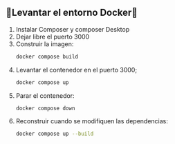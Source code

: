 ## 🐋Levantar el entorno Docker🐋
1. Instalar Composer y composer Desktop
2. Dejar libre el puerto 3000
3. Construir la imagen:
    ```bash
    docker compose build
    ```
4. Levantar el contenedor en el puerto 3000;
    ```bash
    docker compose up
    ```
5. Parar el contenedor:
    ```bash
    docker compose down
    ```
6. Reconstruir cuando se modifiquen las dependencias:
    ```bash
    docker compose up --build
    ```